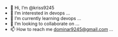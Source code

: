 - 👋 Hi, I’m @kriss9245
- 👀 I’m interested in devops ...
- 🌱 I’m currently learning devops ...
- 💞️ I’m looking to collaborate on ...
- 📫 How to reach me dominar9245@gmail.com ...

<!---
kriss9245/kriss9245 is a ✨ special ✨ repository because its `README.md` (this file) appears on your GitHub profile.
You can click the Preview link to take a look at your changes.
--->
